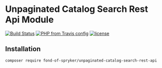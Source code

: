 # Unpaginated Catalog Search Rest Api Module
[![Build Status](https://travis-ci.org/fond-of/spryker-unpaginated-catalog-search-rest-api.svg?branch=master)](https://travis-ci.org/fond-of/spryker-unpaginated-catalog-search-rest-api)
[![PHP from Travis config](https://img.shields.io/travis/php-v/symfony/symfony.svg)](https://php.net/)
[![license](https://img.shields.io/github/license/mashape/apistatus.svg)](https://packagist.org/packages/fond-of-spryker/unpaginated-catalog-search-rest-api)

## Installation

```
composer require fond-of-spryker/unpaginated-catalog-search-rest-api
```
